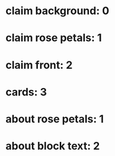 # claim background: 0
# claim rose petals: 1
# claim front: 2
# cards: 3

# about rose petals: 1
# about block text: 2
